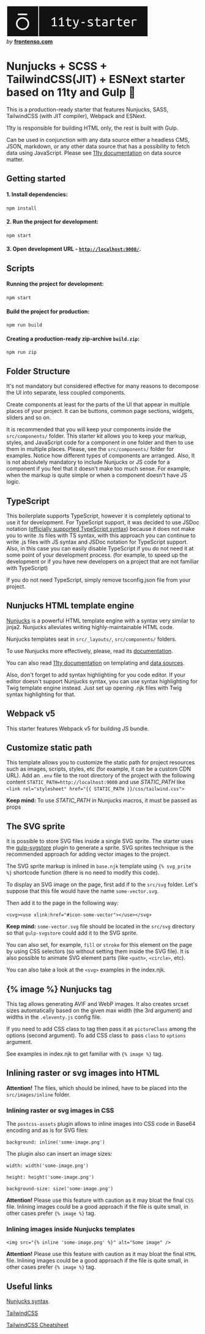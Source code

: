 ![frontenso-eleventy-starter](./src/images/frontenso-11ty-starter.png 'Title')</br>
_by_ **[frontenso.com](https://frontenso.com)**

# Nunjucks + SCSS + TailwindCSS(JIT) + ESNext starter based on 11ty and Gulp 💪

This is a production-ready starter that features Nunjucks, SASS, TailwindCSS (with JIT compiler), Webpack and ESNext.

11ty is responsible for building HTML only, the rest is built with Gulp.

Can be used in conjunction with any data source either a headless CMS, JSON, markdown, or any other data source that has a possibility to fetch data using JavaScript. Please see [11ty documentation](https://www.11ty.dev/docs/data/) on data source matter.

## Getting started

#### 1. Install dependencies:

```
npm install
```

#### 2. Run the project for development:

```
npm start
```

#### 3. Open development URL - [`http://localhost:9000/`](http://localhost:9000/).

## Scripts

#### Running the project for development:

```
npm start
```

#### Build the project for production:

```
npm run build
```

#### Creating a production-ready zip-archive `build.zip`:

```
npm run zip
```

## Folder Structure

It's not mandatory but considered effective for many reasons to decompose the UI into separate, less coupled components.

Create components at least for the parts of the UI that appear in multiple places of your project. It can be buttons, common page sections, widgets, sliders and so on.

It is recommended that you will keep your components inside the `src/components/` folder. This starter kit allows you to keep your markup, styles, and JavaScript code for a component in one folder and then to use them in multiple places. Please, see the `src/components/` folder for examples. Notice how different types of components are arranged. Also, It is not absolutely mandatory to include Nunjucks or JS code for a component if you feel that it doesn't make too much sense. For example, when the markup is quite simple or when a component doesn't have JS logic.

## TypeScript

This boilerplate supports TypeScript, however it is completely optional to use it for development. For TypeScript support, it was decided to use JSDoc notation ([officially supported TypeScript syntax](https://www.typescriptlang.org/docs/handbook/jsdoc-supported-types.html)) because it does not make you to write .ts files with TS syntax, with this approach you can continue to write .js files with JS syntax and JSDoc notation for TypeScript support. Also, in this case you can easily disable TypeScript if you do not need it at some point of your development process. (for example, to speed up the development or if you have new developers on a project that are not familiar with TypeScript)

If you do not need TypeScript, simply remove tsconfig.json file from your project.

## Nunjucks HTML template engine

[Nunjucks](https://mozilla.github.io/nunjucks/) is a powerful HTML template engine with a syntax very similar to jinja2. Nunjucks alleviates writing highly-maintainable HTML code.

Nunjucks templates seat in `src/_layouts/`, `src/components/` folders.

To use Nunjucks more effectively, please, read its [documentation](https://mozilla.github.io/nunjucks/templating.html).

You can also read [11ty documentation](https://www.11ty.dev/docs/languages/nunjucks/) on templating and [data sources](https://www.11ty.dev/docs/data/).

Also, don't forget to add syntax highlighting for you code editor. If your editor doesn't support Nunjucks syntax, you can use syntax highlighting for Twig template engine instead. Just set up opening .njk files with Twig syntax highlighting for that.

## Webpack v5

This starter features Webpack v5 for building JS bundle.

## Customize static path

This template allows you to customize the static path for project resources such as images, scripts, styles, etc (for example, it can be a custom CDN URL). Add an `.env` file to the root directory of the project with the following content `STATIC_PATH=http://localhost:9000` and use _STATIC_PATH_ like `<link rel="stylesheet" href="{{ STATIC_PATH }}/css/tailwind.css">`

**Keep mind:** To use _STATIC_PATH_ in Nunjucks macros, it must be passed as props

## The SVG sprite

It is possible to store SVG files inside a single SVG sprite. The starter uses the [gulp-svgstore](https://github.com/w0rm/gulp-svgstore) plugin to generate a sprite. SVG sprites technique is the recommended approach for adding vector images to the project.

The SVG sprite markup is inlined in `base.njk` template using `{% svg_prite %}` shortcode function (there is no need to modify this code).

To display an SVG image on the page, first add if to the `src/svg` folder. Let's suppose that this file would have the name `some-vector.svg`.

Then add it to the page in the following way:

```
<svg><use xlink:href="#icon-some-vector"></use></svg>
```

**Keep mind:** `some-vector.svg` file should be located in the `src/svg` directory so that `gulp-svgstore` could add it to the SVG sprite.

You can also set, for example, `fill` or `stroke` for this element on the page by using CSS selectors (so without setting them inside the SVG file). It is also possible to animate SVG element parts (like `<path>`, `<circle>`, etc).

You can also take a look at the `<svg>` examples in the index.njk.

## {% image %} Nunjucks tag

This tag allows generating AVIF and WebP images. It also creates srcset sizes automatically based on the given max width (the 3rd argument) and widths in the `.eleventy.js` config file.

If you need to add CSS class to <picture> tag then pass it as `pictureClass` among the options (second argument). To add CSS class to <img> pass `class` to `options` argument.

See examples in index.njk to get familiar with `{% image %}` tag.

## Inlining raster or svg images into HTML

<b>Attention!</b> The files, which should be inlined, have to be placed into the `src/images/inline` folder.

### Inlining raster or svg images in CSS

The `postcss-assets` plugin allows to inline images into CSS code in Base64 encoding and as is for SVG files:

```
background: inline('some-image.png')
```

The plugin also can insert an image sizes:

```
width: width('some-image.png')
```

```
height: height('some-image.png')
```

```
background-size: size('some-image.png')
```

<b>Attention!</b> Please use this feature with caution as it may bloat the final `CSS` file. Inlining images could be a good approach if the file is quite small, in other cases prefer `{% image %}` tag.

### Inlining images inside Nunjucks templates

```
<img src="{% inline 'some-image.png' %}" alt="Some image" />
```

<b>Attention!</b> Please use this feature with caution as it may bloat the final `HTML` file. Inlining images could be a good approach if the file is quite small, in other cases prefer `{% image %}` tag.

## Useful links

[Nunjucks syntax](https://mozilla.github.io/nunjucks/templating.html).

[TailwindCSS](https://tailwindcss.com/)

[TailwindCSS Cheatsheet](https://nerdcave.com/tailwind-cheat-sheet)
